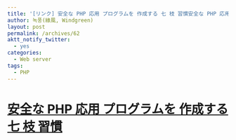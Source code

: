 ```yaml
---
title: '[リンク] 安全な PHP 応用 プログラムを 作成する 七 枝 習慣安全な PHP 応用 プログラムを 作成する 七 枝 習慣'
author: 녹풍(綠風, Windgreen)
layout: post
permalink: /archives/62
aktt_notify_twitter:
  - yes
categories:
  - Web server
tags:
  - PHP
---
```

# <a target="_blank" href="http://www.ibm.com/developerworks/kr/library/os-php-secure-apps/">安全な PHP 応用 プログラムを 作成する 七 枝 習慣</a>